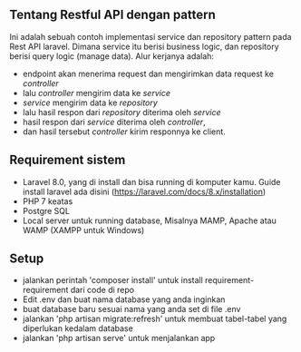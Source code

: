 ## Tentang Restful API dengan pattern

Ini adalah sebuah contoh implementasi service dan repository pattern pada Rest API laravel. Dimana service itu berisi business logic, dan repository berisi query logic (manage data).
Alur kerjanya adalah: 
- endpoint akan menerima request dan mengirimkan data request ke *controller*
- lalu *controller* mengirim data ke *service*
- *service* mengirim data ke *repository*
- lalu hasil respon dari *repository* diterima oleh *service*
- hasil respon dari *service* diterima oleh *controller*,
- dan hasil tersebut *controller* kirim responnya ke client.

## Requirement sistem

- Laravel 8.0, yang di install dan bisa running di komputer kamu. Guide install laravel ada disini (https://laravel.com/docs/8.x/installation)
- PHP 7 keatas
- Postgre SQL
- Local server untuk running database, Misalnya MAMP, Apache atau WAMP (XAMPP untuk Windows)

## Setup

- jalankan perintah 'composer install' untuk install requirement-requirement dari code di repo
- Edit .env dan buat nama database yang anda inginkan
- buat database baru sesuai nama yang anda set di file .env
- jalankan 'php artisan migrate:refresh' untuk membuat tabel-tabel yang diperlukan kedalam database
- jalankan 'php artisan serve' untuk menjalankan app
